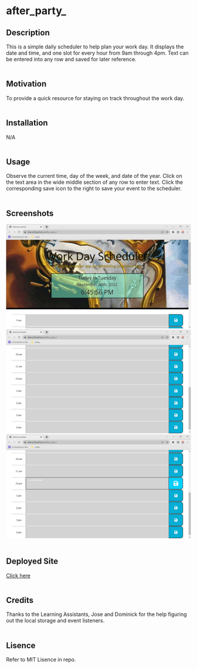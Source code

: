 # after_party_

## Description
This is a simple daily scheduler to help plan your work day. 
It displays the date and time, and one slot for every hour from 9am through 4pm. 
Text can be entered into any row and saved for later reference.
<br>
<br>

## Motivation
To provide a quick resource for staying on track throughout the work day.
<br>
<br>

## Installation
N/A
<br>
<br>

## Usage
Observe the current time, day of the week, and date of the year. 
Click on the text area in the wide middle section of any row to enter text. 
Click the corresponding save icon to the right to save your event to the scheduler.
<br>
<br>

## Screenshots
<img src="./images/Screenshot1.jpg" alt="Page header" />
<img src="./images/Screenshot2.jpg" alt="Hour rows" />
<img src="./images/Screenshot3.jpg" alt="Entering text in the 12pm hour row" />
<br>
<br>

## Deployed Site
[Click here](https://dberry38.github.io/after_party_/)
<br>
<br>

## Credits
Thanks to the Learning Assistants, Jose and Dominick 
for the help figuring out the local storage and event listeners.
<br>
<br>

## Lisence
Refer to MIT Lisence in repo.